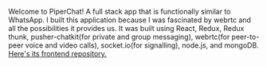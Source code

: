 Welcome to PiperChat! A full stack app that is functionally similar to WhatsApp. I built this application because I was fascinated by webrtc and all the possibilities it provides us. It was built using React, Redux, Redux thunk, pusher-chatkit(for private and group messaging), webrtc(for peer-to-peer voice and video calls), socket.io(for signalling), node.js, and mongoDB. <a href='https://github.com/abkr08/piedpiper-front'>Here's its frontend repository.</a>
